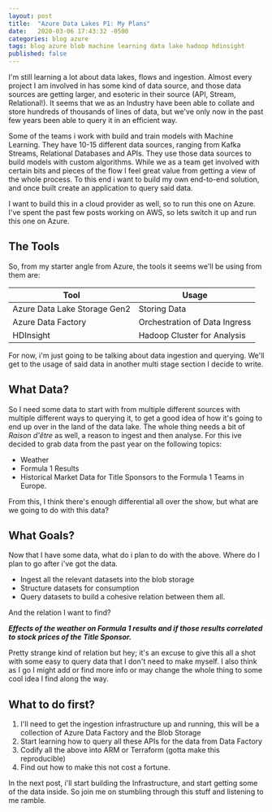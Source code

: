 ```yaml
---
layout: post
title:  "Azure Data Lakes P1: My Plans"
date:   2020-03-06 17:43:32 -0500
categories: blog azure
tags: blog azure blob machine learning data lake hadoop hdinsight
published: false
---
```

I'm still learning a lot about data lakes, flows and ingestion. Almost every project I am involved in has some kind of data source, and those data sources are getting larger, and esoteric in their source (API, Stream, Relational!). It seems that we as an Industry have been able to collate and store hundreds of thousands of lines of data, but we've only now in the past few years been able to query it in an efficient way.

Some of the teams i work with build and train models with Machine Learning. They have 10-15 different data sources, ranging from Kafka Streams, Relational Databases and APIs. They use those data sources to build models with custom algorithms. While we as a team get involved with certain bits and pieces of the flow I feel great value from getting a view of the whole process. To this end i want to build my own end-to-end solution, and once built create an application to query said data.

I want to build this in a cloud provider as well, so to run this one on Azure. I've spent the past few posts working on AWS, so lets switch it up and run this one on Azure.


## The Tools
So, from my starter angle from Azure, the tools it seems we'll be using from them are:

| **Tool**                     | **Usage**                     |
|------------------------------|-------------------------------|
| Azure Data Lake Storage Gen2 | Storing Data                  |
| Azure Data Factory           | Orchestration of Data Ingress |
| HDInsight                    | Hadoop Cluster for Analysis   |

For now, i'm just going to be talking about data ingestion and querying. We'll get to the usage of said data in another multi stage section I decide to write.


## What Data?
So I need some data to start with from multiple different sources with multiple different ways to querying it, to get a good idea of how it's going to end up over in the land of the data lake. The whole thing needs a bit of *Raison d'être* as well, a reason to ingest and then analyse. For this ive decided to grab data from the past year on the following topics:

- Weather
- Formula 1 Results
- Historical Market Data for Title Sponsors to the Formula 1 Teams in Europe.

From this, I think there's enough differential all over the show, but what are we going to do with this data?


## What Goals?
Now that I have some data, what do i plan to do with the above. Where do I plan to go after i've got the data.

- Ingest all the relevant datasets into the blob storage
- Structure datasets for consumption
- Query datasets to build a cohesive relation between them all.

And the relation I want to find? 

***Effects of the weather on Formula 1 results and if those results correlated to stock prices of the Title Sponsor.***

Pretty strange kind of relation but hey; it's an excuse to give this all a shot with some easy to query data that I don't need to make myself. I also think as I go I might add or find more info or may change the whole thing to some cool idea I find along the way.

## What to do first?
1. I'll need to get the ingestion infrastructure up and running, this will be a collection of Azure Data Factory and the Blob Storage
2. Start learning how to query all these APIs for the data from Data Factory
3. Codify all the above into ARM or Terraform (gotta make this reproducible)
4. Find out how to make this not cost a fortune.

In the next post, i'll start building the Infrastructure, and start getting some of the data inside. So join me on stumbling through this stuff and listening to me ramble.